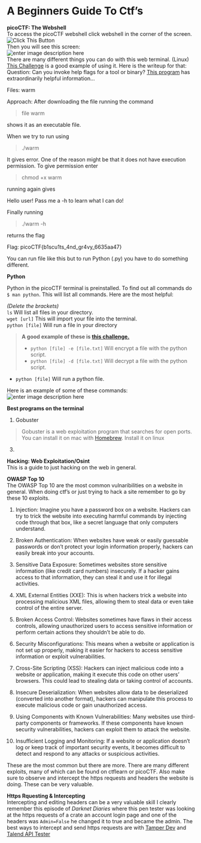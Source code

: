 <!DOCTYPE html>
<html>

<head>
  <meta charset="utf-8">
  <meta name="viewport" content="width=device-width, initial-scale=1.0">
  
  <link rel="stylesheet" href="" />
</head>

<body class="stackedit">
  <div class="stackedit__html"><h1 id="a-beginners-guide-to-ctfs">A Beginners Guide To Ctf’s</h1>
<p><strong>picoCTF: The Webshell</strong><br>
To access the picoCTF webshell click webshell in the corner of the screen.<br>
<img src="https://i.imgur.com/nW8vxLJ.png" alt="Click This Button"><br>
Then you will see this screen:<br>
<img src="https://i.imgur.com/OmSxaGQ.png" alt="enter image description here"><br>
There are many different things you can do with this web terminal. (Linux)<br>
<a href="https://play.picoctf.org/practice/challenge/170">This Challenge</a> is a good example of using it. Here is the writeup for that:<br>
Question: Can you invoke help flags for a tool or binary?  <a href="https://mercury.picoctf.net/static/fc1d77192c544314efece5dd309092e3/warm">This program</a>  has extraordinarily helpful information…</p>
<p>Files: warm</p>
<p>Approach: After downloading the file running the command</p>
<blockquote>
<p>file warm</p>
</blockquote>
<p>shows it as an executable file.</p>
<p>When we try to run using</p>
<blockquote>
<p>./warm</p>
</blockquote>
<p>It gives error. One of the reason might be that it does not have execution permission. To give permission enter</p>
<blockquote>
<p>chmod +x warm</p>
</blockquote>
<p>running again gives</p>
<p>Hello user! Pass me a -h to learn what I can do!</p>
<p>Finally running</p>
<blockquote>
<p>./warm -h</p>
</blockquote>
<p>returns the flag</p>
<p>Flag: picoCTF{b1scu1ts_4nd_gr4vy_6635aa47}</p>
<p>You can run file like this but to run Python (.py) you have to do something different.</p>
<p><strong>Python</strong></p>
<p>Python in the picoCTF terminal is preinstalled. To find out all commands do <code>$ man python</code>. This will list all commands. Here are the most helpful:</p>
<p><em>(Delete the brackets)</em><br>
<code>ls</code> Will list all files in your directory.<br>
<code>wget [url]</code> This will import your file into the terminal.<br>
<code>python [file]</code> Will run a file in your directory</p>
<blockquote>
<p><strong>A good example of these is <a href="https://play.picoctf.org/practice/challenge/166?page=1">this challenge.</a></strong></p>
<ul>
<li><code>python [file] -e [file.txt]</code> Will encrypt a file with the python script.</li>
<li><code>python [file] -d [file.txt]</code> Will decrypt a file with the python script.</li>
</ul>
</blockquote>
<ul>
<li><code>python [file]</code> Will run a python file.</li>
</ul>
<p>Here is an example of some of these commands:<br>
<img src="https://i.imgur.com/AWMV2EM.png" alt="enter image description here"></p>
<p><strong>Best programs on the terminal</strong></p>
<ol>
<li>Gobuster</li>
</ol>
<blockquote>
<p>Gobuster is a web exploitation program that searches for open ports. You can install it on mac with <a href="https://formulae.brew.sh/formula/gobuster">Homebrew</a>. Install it on linux</p>
</blockquote>
<ol start="3">
<li></li>
</ol>
<p><strong>Hacking: Web Exploitation/Osint</strong><br>
This is a guide to just hacking on the web in general.</p>
<p><strong>OWASP Top 10</strong><br>
The OWASP Top 10 are the most common vulnaribilities on a website in general. When doing ctf’s or just trying to hack a site remember to go by these 10 exploits.</p>
<ol>
<li>
<p>Injection: Imagine you have a password box on a website. Hackers can try to trick the website into executing harmful commands by injecting code through that box, like a secret language that only computers understand.</p>
</li>
<li>
<p>Broken Authentication: When websites have weak or easily guessable passwords or don’t protect your login information properly, hackers can easily break into your accounts.</p>
</li>
<li>
<p>Sensitive Data Exposure: Sometimes websites store sensitive information (like credit card numbers) insecurely. If a hacker gains access to that information, they can steal it and use it for illegal activities.</p>
</li>
<li>
<p>XML External Entities (XXE): This is when hackers trick a website into processing malicious XML files, allowing them to steal data or even take control of the entire server.</p>
</li>
<li>
<p>Broken Access Control: Websites sometimes have flaws in their access controls, allowing unauthorized users to access sensitive information or perform certain actions they shouldn’t be able to do.</p>
</li>
<li>
<p>Security Misconfigurations: This means when a website or application is not set up properly, making it easier for hackers to access sensitive information or exploit vulnerabilities.</p>
</li>
<li>
<p>Cross-Site Scripting (XSS): Hackers can inject malicious code into a website or application, making it execute this code on other users’ browsers. This could lead to stealing data or taking control of accounts.</p>
</li>
<li>
<p>Insecure Deserialization: When websites allow data to be deserialized (converted into another format), hackers can manipulate this process to execute malicious code or gain unauthorized access.</p>
</li>
<li>
<p>Using Components with Known Vulnerabilities: Many websites use third-party components or frameworks. If these components have known security vulnerabilities, hackers can exploit them to attack the website.</p>
</li>
<li>
<p>Insufficient Logging and Monitoring: If a website or application doesn’t log or keep track of important security events, it becomes difficult to detect and respond to any attacks or suspicious activities.</p>
</li>
</ol>
<p>These are the most common but there are more. There are many different exploits, many of which can be found on ctflearn or picoCTF.  Also make sure to observe and intercept the https requests and headers the website is doing. These can be very valuable.</p>
<p><strong>Https Rquesting &amp; Intercepting</strong><br>
Intercepting and editing headers can be a very valuable skill I clearly remember this episode of <em>Darknet Diaries</em> where this pen tester was looking at the https requests of a crate an account login page and one of the headers was <code>Admin=False</code> he changed it to true and became the admin. The best ways to intercept and send https requests are with <a href="https://chrome.google.com/webstore/detail/tamper-dev/mdemppnhjflbejfbnlddahjbpdbeejnn/related">Tamper Dev</a> and <a href="https://chrome.google.com/webstore/detail/talend-api-tester-free-ed/aejoelaoggembcahagimdiliamlcdmfm">Talend API Tester</a></p>
</div>
</body>

</html>

